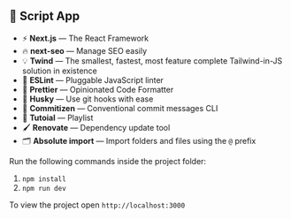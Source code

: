 ## 🚀 Script App 


- ⚡ **Next.js** — The React Framework
- 🔥 **next-seo** — Manage SEO easily
- 💡 **Twind** — The smallest, fastest, most feature complete Tailwind-in-JS solution in existence
- 📏 **ESLint** — Pluggable JavaScript linter
- 💖 **Prettier** — Opinionated Code Formatter
- 🐶 **Husky** — Use git hooks with ease
- 📄 **Commitizen** — Conventional commit messages CLI
- 🚓 **Tutoial** — Playlist
- 🖌 **Renovate** — Dependency update tool
- 🗂 **Absolute import** — Import folders and files using the `@` prefix

Run the following commands inside the project folder:

1. `npm install`
2. `npm run dev`

To view the project open `http://localhost:3000`

